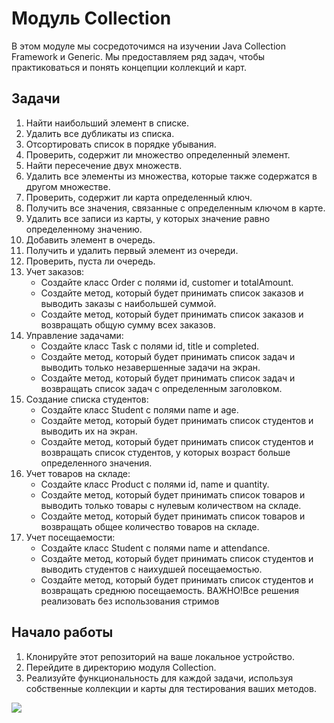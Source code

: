 # Модуль Collection

В этом модуле мы сосредоточимся на изучении Java Collection Framework и Generic. Мы предоставляем ряд задач, чтобы практиковаться и понять концепции коллекций и карт.

## Задачи

1. Найти наибольший элемент в списке.
2. Удалить все дубликаты из списка.
3. Отсортировать список в порядке убывания.
4. Проверить, содержит ли множество определенный элемент.
5. Найти пересечение двух множеств.
6. Удалить все элементы из множества, которые также содержатся в другом множестве.
7. Проверить, содержит ли карта определенный ключ.
8. Получить все значения, связанные с определенным ключом в карте.
9. Удалить все записи из карты, у которых значение равно определенному значению.
10. Добавить элемент в очередь.
11. Получить и удалить первый элемент из очереди.
12. Проверить, пуста ли очередь.
13. Учет заказов:
    - Создайте класс Order с полями id, customer и totalAmount.
    - Создайте метод, который будет принимать список заказов и выводить заказы с наибольшей суммой.
    - Создайте метод, который будет принимать список заказов и возвращать общую сумму всех заказов.
14. Управление задачами:
    - Создайте класс Task с полями id, title и completed.
    - Создайте метод, который будет принимать список задач и выводить только незавершенные задачи на экран.
    - Создайте метод, который будет принимать список задач и возвращать список задач с определенным заголовком.
15. Создание списка студентов:
    - Создайте класс Student с полями name и age.
    - Создайте метод, который будет принимать список студентов и выводить их на экран.
    - Создайте метод, который будет принимать список студентов и возвращать список студентов, у которых возраст больше определенного значения.
16. Учет товаров на складе:
    - Создайте класс Product с полями id, name и quantity.
    - Создайте метод, который будет принимать список товаров и выводить только товары с нулевым количеством на складе.
    - Создайте метод, который будет принимать список товаров и возвращать общее количество товаров на складе.
17. Учет посещаемости:
    - Создайте класс Student с полями name и attendance.
    - Создайте метод, который будет принимать список студентов и выводить студентов с наихудшей посещаемостью.
    - Создайте метод, который будет принимать список студентов и возвращать среднюю посещаемость.
ВАЖНО!Все решения реализовать без использования стримов

## Начало работы

1. Клонируйте этот репозиторий на ваше локальное устройство.
2. Перейдите в директорию модуля Collection.
3. Реализуйте функциональность для каждой задачи, используя собственные коллекции и карты для тестирования ваших методов.

  ![](../../../materials/core-2-collection.png)